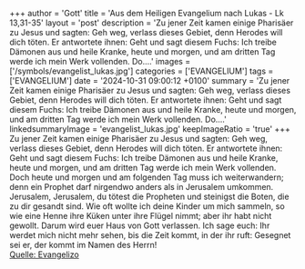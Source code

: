 +++
author = 'Gott'
title = 'Aus dem Heiligen Evangelium nach Lukas - Lk 13,31-35'
layout = 'post'
description = 'Zu jener Zeit kamen einige Pharisäer zu Jesus und sagten: Geh weg, verlass dieses Gebiet, denn Herodes will dich töten. Er antwortete ihnen: Geht und sagt diesem Fuchs: Ich treibe Dämonen aus und heile Kranke, heute und morgen, und am dritten Tag werde ich mein Werk vollenden. Do....'
images = ['/symbols/evangelist_lukas.jpg']
categories = ['EVANGELIUM']
tags = ['EVANGELIUM']
date = '2024-10-31 09:00:12 +0100'
summary = 'Zu jener Zeit kamen einige Pharisäer zu Jesus und sagten: Geh weg, verlass dieses Gebiet, denn Herodes will dich töten. Er antwortete ihnen: Geht und sagt diesem Fuchs: Ich treibe Dämonen aus und heile Kranke, heute und morgen, und am dritten Tag werde ich mein Werk vollenden. Do....'
linkedsummaryImage = 'evangelist_lukas.jpg'
keepImageRatio = 'true'
+++
Zu jener Zeit kamen einige Pharisäer zu Jesus und sagten: Geh weg, verlass dieses Gebiet, denn Herodes will dich töten.
Er antwortete ihnen: Geht und sagt diesem Fuchs: Ich treibe Dämonen aus und heile Kranke, heute und morgen, und am dritten Tag werde ich mein Werk vollenden.
Doch heute und morgen und am folgenden Tag muss ich weiterwandern; denn ein Prophet darf nirgendwo anders als in Jerusalem umkommen.<!--more-->
Jerusalem, Jerusalem, du tötest die Propheten und steinigst die Boten, die zu dir gesandt sind. Wie oft wollte ich deine Kinder um mich sammeln, so wie eine Henne ihre Küken unter ihre Flügel nimmt; aber ihr habt nicht gewollt.
Darum wird euer Haus von Gott verlassen. Ich sage euch: Ihr werdet mich nicht mehr sehen, bis die Zeit kommt, in der ihr ruft: Gesegnet sei er, der kommt im Namen des Herrn!<br> [Quelle: Evangelizo](https://evangeliumtagfuertag.org/DE/gospel)